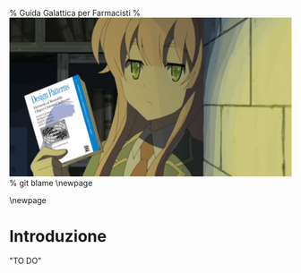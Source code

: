 % Guida Galattica per Farmacisti
% ![](images/Watashi_Design_Patterns.jpg) 
% git blame \newpage

\newpage

# Introduzione

"TO DO"


